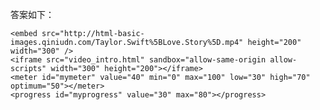 答案如下：

    <embed src="http://html-basic-images.qiniudn.com/Taylor.Swift%5BLove.Story%5D.mp4" height="200" width="300" />
    <iframe src="video_intro.html" sandbox="allow-same-origin allow-scripts" width="300" height="200"></iframe>
    <meter id="mymeter" value="40" min="0" max="100" low="30" high="70" optimum="50"></meter>
    <progress id="myprogress" value="30" max="80"></progress>